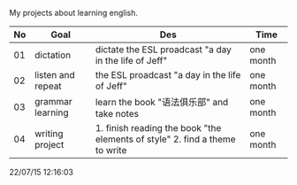 My projects about learning english.

No | Goal | Des | Time
--- | --- | --- | ---
01 | dictation | dictate the ESL proadcast "a day in the life of Jeff" | one month
02 | listen and repeat | the ESL proadcast "a day in the life of Jeff" | one month
03 | grammar learning | learn the book "语法俱乐部" and take notes | one month
04 | writing project | 1. finish reading the book "the elements of style" 2. find a theme to write | one month 

22/07/15 12:16:03
